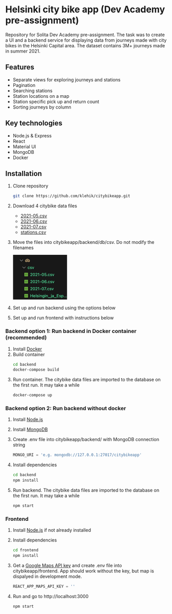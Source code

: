 # Helsinki city bike app (Dev Academy pre-assignment)

Repository for Solita Dev Academy pre-assignment. The task was to create a UI and a backend service for displaying data from journeys made with city bikes in the Helsinki Capital area. The dataset contains 3M+ journeys made in summer 2021.

## Features

- Separate views for exploring journeys and stations
- Pagination
- Searching stations
- Station locations on a map
- Station specific pick up and return count
- Sorting journeys by column

## Key technologies

- Node.js & Express
- React
- Material UI
- MongoDB
- Docker

## Installation

1.  Clone repository

    ```sh
    git clone https://github.com/klehik/citybikeapp.git
    ```

2.  Download 4 citybike data files

    - [2021-05.csv](https://dev.hsl.fi/citybikes/od-trips-2021/2021-05.csv)
    - [2021-06.csv](https://dev.hsl.fi/citybikes/od-trips-2021/2021-06.csv)
    - [2021-07.csv](https://dev.hsl.fi/citybikes/od-trips-2021/2021-07.csv)
    - [stations.csv](https://opendata.arcgis.com/datasets/726277c507ef4914b0aec3cbcfcbfafc_0.csv)

3.  Move the files into citybikeapp/backend/db/csv. Do not modify the filenames

    <img src='img/csv.png'>

4.  Set up and run backend using the options below

5.  Set up and run frontend with instructions below

### Backend option 1: Run backend in Docker container (recommended)

1. Install [Docker](https://docs.docker.com/get-docker/)
2. Build container
   ```sh
   cd backend
   docker-compose build
   ```
3. Run container. The citybike data files are imported to the database on the first run. It may take a while
   ```sh
   docker-compose up
   ```

### Backend option 2: Run backend without docker

1. Install [Node.js](https://nodejs.org/en/download)

2. Install [MongoDB](https://www.prisma.io/dataguide/mongodb/setting-up-a-local-mongodb-database)

3. Create .env file into citybikeapp/backend/ with MongoDB connection string
   ```js
   MONGO_URI = 'e.g. mongodb://127.0.0.1:27017/citybikeapp'
   ```
4. Install dependencies
   ```sh
   cd backend
   npm install
   ```
5. Run backend. The citybike data files are imported to the database on the first run. It may take a while
   ```sh
   npm start
   ```

### Frontend

1. Install [Node.js](https://nodejs.org/en/download) if not already installed

2. Install dependencies

   ```sh
   cd frontend
   npm install
   ```

3. Get a [Google Maps API key](https://developers.google.com/maps/documentation/javascript/get-api-key) and create .env file into citybikeapp/frontend. App should work without the key, but map is dispalyed in development mode.
   ```js
   REACT_APP_MAPS_API_KEY = ''
   ```
4. Run and go to http://localhost:3000
   ```sh
   npm start
   ```

